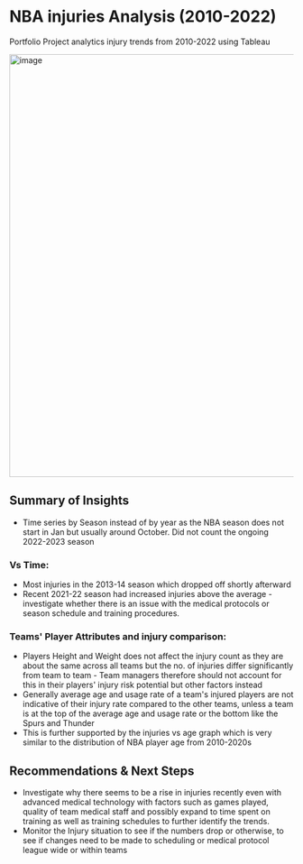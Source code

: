 # NBA injuries Analysis (2010-2022)
Portfolio Project analytics injury trends from 2010-2022 using Tableau

<img width="750" alt="image" src="https://user-images.githubusercontent.com/94216627/235444170-1c32ad9f-510f-463c-a645-31c5a5fc761e.png">


## Summary of Insights
- Time series by Season instead of by year as the NBA season does not start in Jan but usually around October. Did not count the ongoing 2022-2023 season

### Vs Time:
- Most injuries in the 2013-14 season which dropped off shortly afterward
- Recent 2021-22 season had increased injuries above the average - investigate whether there is an issue with the medical protocols or season schedule and training procedures.

### Teams' Player Attributes and injury comparison:
- Players Height and Weight does not affect the injury count as they are about the same across all teams but the no. of injuries differ significantly from team to team - Team managers therefore should not account for this in their players' injury risk potential but other factors instead
- Generally average age and usage rate of a team's injured players are not indicative of their injury rate compared to the other teams, unless a team is at the top of the average age and usage rate or the bottom like the Spurs and Thunder
- This is further supported by the injuries vs age graph which is very similar to the distribution of NBA player age  from 2010-2020s

## Recommendations & Next Steps
- Investigate why there seems to be a rise in injuries recently even with advanced medical technology with factors such as games played, quality of team medical staff and possibly expand to time spent on training as well as training schedules to further identify the trends.
- Monitor the Injury situation to see if the numbers drop or otherwise, to see if changes need to be made to scheduling or medical protocol league wide or within teams 

